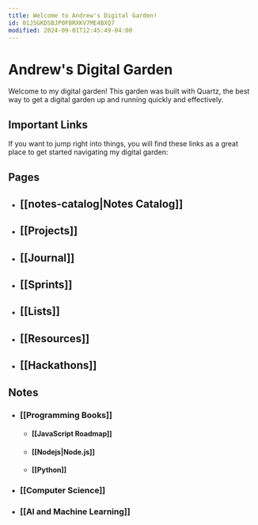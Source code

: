 ```yaml
---
title: Welcome to Andrew's Digital Garden!
id: 01J5GKDSBJP0FBRXKV7ME4BXQ7
modified: 2024-09-01T12:45:49-04:00
---
```

# Andrew's Digital Garden

Welcome to my digital garden! This garden was built with Quartz, the best way to get a digital garden up and running quickly and effectively.
## Important Links

If you want to jump right into things, you will find these links as a great place to get started navigating my digital garden:
## Pages
- ## [[notes-catalog|Notes Catalog]]
- ## [[Projects]]
- ## [[Journal]]
- ## [[Sprints]] 
- ## [[Lists]]
- ## [[Resources]]
- ## [[Hackathons]]
## Notes

- ### [[Programming Books]]
	- #### [[JavaScript Roadmap]]
	- #### [[Nodejs|Node.js]]
	- #### [[Python]]
- ### [[Computer Science]]
- ### [[AI and Machine Learning]]
